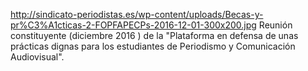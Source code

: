 http://sindicato-periodistas.es/wp-content/uploads/Becas-y-pr%C3%A1cticas-2-FOPFAPECPs-2016-12-01-300x200.jpg
Reunión constituyente (diciembre 2016 ) de la "Plataforma en defensa de unas prácticas dignas para los estudiantes de Periodismo y Comunicación Audiovisual".

